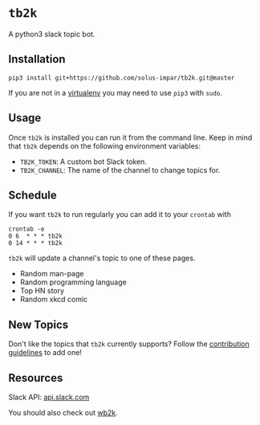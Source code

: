 # `tb2k`

A python3 slack topic bot.

## Installation

```
pip3 install git+https://github.com/solus-impar/tb2k.git@master
```

If you are not in a [virtualenv] you may need to use `pip3` with `sudo`.

## Usage
Once `tb2k` is installed you can run it from the command line. Keep in mind
that `tb2k` depends on the following environment variables:
* `TB2K_TOKEN`: A custom bot Slack token.
* `TB2K_CHANNEL`: The name of the channel to change topics for.

## Schedule
If you want `tb2k` to run regularly you can add it to your `crontab` with
```
crontab -e
0 6  * * * tb2k
0 14 * * * tb2k
```

`tb2k` will update a channel's topic to one of these pages.
* Random man-page
* Random programming language
* Top HN story
* Random xkcd comic

## New Topics
Don't like the topics that `tb2k` currently supports? Follow the
[contribution guidelines] to add one!

## Resources
Slack API: [api.slack.com](https://api.slack.com/)

You should also check out [wb2k].

[wb2k]: https://www.github.com/reillysiemens/wb2k/
[virtualenv]: https://virtualenv.pypa.io/en/stable/
[contribution guidelines]: https://github.com/solus-impar/tb2k/blob/master/CONTRIBUTING.md
